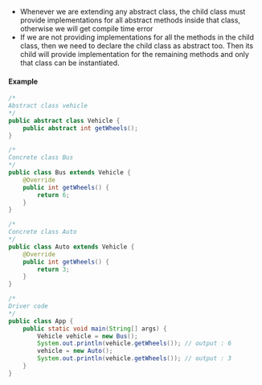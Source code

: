 - Whenever we are extending any abstract class, the child class must provide implementations for all abstract methods inside that class, otherwise we will get compile time error
- If we are not providing implementations for all the methods in the child class, then we need to declare the child class as abstract too. Then its child will provide implementation for the remaining methods and only that class can be instantiated.
#### Example
```java
/*
Abstract class vehicle
*/
public abstract class Vehicle {
	public abstract int getWheels();
}
```
```java
/*
Concrete class Bus
*/
public class Bus extends Vehicle {
	@Override
	public int getWheels() {
		return 6;
	}
}
```
```java
/*
Concrete class Auto
*/
public class Auto extends Vehicle { 
	@Override
	public int getWheels() {
		return 3;
	}
}
```
```java
/*
Driver code
*/
public class App {
	public static void main(String[] args) {
		Vehicle vehicle = new Bus();
		System.out.println(vehicle.getWheels()); // output : 6
		vehicle = new Auto();
		System.out.println(vehicle.getWheels()); // output : 3
	}
}
```
